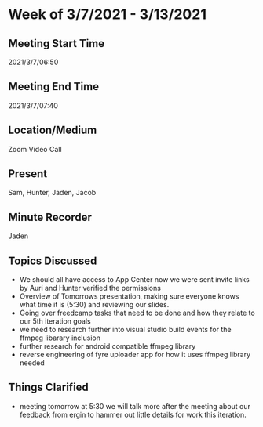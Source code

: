 # Week of 3/7/2021 - 3/13/2021

## Meeting Start Time
2021/3/7/06:50

## Meeting End Time
2021/3/7/07:40

## Location/Medium
Zoom Video Call

## Present
Sam, Hunter, Jaden, Jacob

## Minute Recorder
Jaden


## Topics Discussed
- We should all have access to App Center now we were sent invite links by Auri and Hunter verified the permissions
- Overview of Tomorrows presentation, making sure everyone knows what time it is (5:30) and reviewing our slides.
- Going over freedcamp tasks that need to be done and how they relate to our 5th iteration goals
 - we need to research further into visual studio build events for the ffmpeg libarary inclusion
 - further research for android compatible ffmpeg library
 - reverse engineering of fyre uploader app for how it uses ffmpeg library needed 



## Things Clarified
- meeting tomorrow at 5:30 we will talk more after the meeting about our feedback from ergin to hammer out little details for work this iteration.
